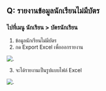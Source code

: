 ## Q: รายงานข้อมูลนักเรียนไม่มีบัตร
### ไปที่เมนู นักเรียน > บัตรนักเรียน
1. ข้อมูลนักเรียนไม่มีบัตร
2. กด Export Excel เพื่อออกรายงาน

![.](/img/manual/faq/42.jpg)

3. จะได้รายงานเป็นรูปแบบไฟล์ Excel

![.](/img/manual/faq/42_1.jpg)